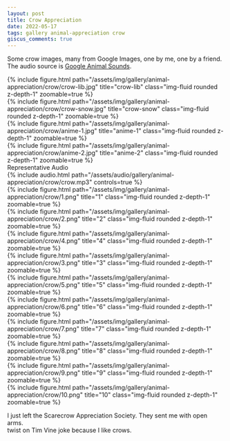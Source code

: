 ```yaml
---
layout: post
title: Crow Appreciation
date: 2022-05-17
tags: gallery animal-appreciation crow
giscus_comments: true
---
```


Some crow images, many from Google Images, one by me, one by a friend. The audio source is [Google Animal Sounds](https://g.co/kgs/VZrktn).

<div class="row">
    <div class="col-sm-4">
        {% include figure.html path="/assets/img/gallery/animal-appreciation/crow/crow-lib.jpg" title="crow-lib" class="img-fluid rounded z-depth-1" zoomable=true %}
    </div>
    <div class="col-sm-8">
        {% include figure.html path="/assets/img/gallery/animal-appreciation/crow/crow-snow.jpg" title="crow-snow" class="img-fluid rounded z-depth-1" zoomable=true %}
    </div>
</div>

<div class="row">
    <div class="col-sm mt-3 mt-md-0">
        {% include figure.html path="/assets/img/gallery/animal-appreciation/crow/anime-1.jpg" title="anime-1" class="img-fluid rounded z-depth-1" zoomable=true %}
    </div>
    <div class="col-sm mt-3 mt-md-0">
        {% include figure.html path="/assets/img/gallery/animal-appreciation/crow/anime-2.jpg" title="anime-2" class="img-fluid rounded z-depth-1" zoomable=true %}
    </div>
</div>

<div class="row">
    <div class="caption">
        Representative Audio
    </div>
    <div class="col-sm mt-3 mt-md-0">
        {% include audio.html path="/assets/audio/gallery/animal-appreciation/crow/crow.mp3" controls=true %}
    </div>
</div>

<div class="row">
    <div class="col-sm mt-3 mt-md-0">
        {% include figure.html path="/assets/img/gallery/animal-appreciation/crow/1.png" title="1" class="img-fluid rounded z-depth-1" zoomable=true %}
    </div>
    <div class="col-sm mt-3 mt-md-0">
        {% include figure.html path="/assets/img/gallery/animal-appreciation/crow/2.png" title="2" class="img-fluid rounded z-depth-1" zoomable=true %}
    </div>
</div>

<div class="row">
    <div class="col-sm mt-3 mt-md-0">
        {% include figure.html path="/assets/img/gallery/animal-appreciation/crow/4.png" title="4" class="img-fluid rounded z-depth-1" zoomable=true %}
    </div>
    <div class="col-sm mt-3 mt-md-0">
        {% include figure.html path="/assets/img/gallery/animal-appreciation/crow/3.png" title="3" class="img-fluid rounded z-depth-1" zoomable=true %}
    </div>
</div>

<div class="row">
    <div class="col-sm mt-3 mt-md-0">
        {% include figure.html path="/assets/img/gallery/animal-appreciation/crow/5.png" title="5" class="img-fluid rounded z-depth-1" zoomable=true %}
    </div>
    <div class="col-sm mt-3 mt-md-0">
        {% include figure.html path="/assets/img/gallery/animal-appreciation/crow/6.png" title="6" class="img-fluid rounded z-depth-1" zoomable=true %}
    </div>
</div>

<div class="row">
    <div class="col-sm mt-3 mt-md-0">
        {% include figure.html path="/assets/img/gallery/animal-appreciation/crow/7.png" title="7" class="img-fluid rounded z-depth-1" zoomable=true %}
    </div>
    <div class="col-sm mt-3 mt-md-0">
        {% include figure.html path="/assets/img/gallery/animal-appreciation/crow/8.png" title="8" class="img-fluid rounded z-depth-1" zoomable=true %}
    </div>
</div>

<div class="row">
    <div class="col-sm mt-3 mt-md-0">
        {% include figure.html path="/assets/img/gallery/animal-appreciation/crow/9.png" title="9" class="img-fluid rounded z-depth-1" zoomable=true %}
    </div>
    <div class="col-sm mt-3 mt-md-0">
    {% include figure.html path="/assets/img/gallery/animal-appreciation/crow/10.png" title="10" class="img-fluid rounded z-depth-1" zoomable=true %}
    </div>
</div>

I just left the Scarecrow Appreciation Society. They sent me with open arms.  
    twist on Tim Vine joke because I like crows.
